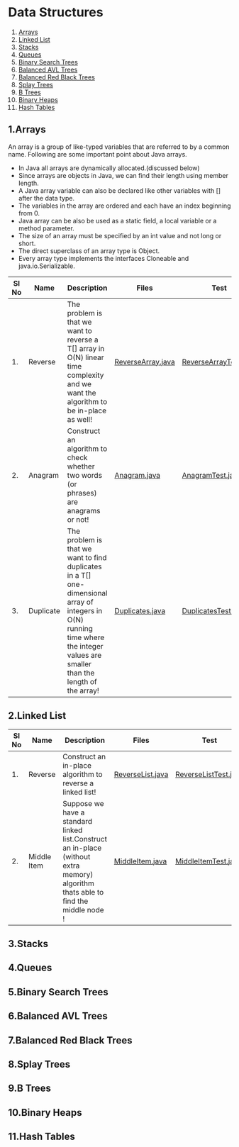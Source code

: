 # Data Structures
1. [Arrays](#1arrays)
2. [Linked List](#2linked-list)
3. [Stacks](#3stacks)
4. [Queues](#4queues)
5. [Binary Search Trees](#5binary-search-trees)
6. [Balanced AVL Trees](#6balanced-avl-trees)
7. [Balanced Red Black Trees](#7balanced-red-black-trees)
8. [Splay Trees](#8splay-trees)
9. [B Trees](#9b-trees)
10. [Binary Heaps](#10binary-heaps)
11. [Hash Tables](#11hash-tables)

## 1.Arrays

An array is a group of like-typed variables that are referred to by a common name. Following are some important point about Java arrays.

- In Java all arrays are dynamically allocated.(discussed below)
- Since arrays are objects in Java, we can find their length using member length.
- A Java array variable can also be declared like other variables with [] after the data type.
- The variables in the array are ordered and each have an index beginning from 0.
- Java array can be also be used as a static field, a local variable or a method parameter.
- The size of an array must be specified by an int value and not long or short.
- The direct superclass of an array type is Object.
- Every array type implements the interfaces Cloneable and java.io.Serializable.

|Sl No|Name |Description|Files|Test|
|---- |-----|-----------------------------------------------------------------------------------------------|-----|----|
|1.|Reverse|The problem is that we want to reverse a T[] array in O(N) linear time complexity and we want the algorithm to be in-place as well!|[ReverseArray.java](https://github.com/ankitech/DataStructures/blob/master/src/main/java/com/ankitech/arrays/ReverseArray.java)|[ReverseArrayTest.java](https://github.com/ankitech/DataStructures/blob/master/src/test/java/com/ankitech/arrays/ReverseArrayTest.java)|
|2.|Anagram|Construct an algorithm to check whether two words (or phrases) are anagrams or not!|[Anagram.java](https://github.com/ankitech/DataStructures/blob/master/src/main/java/com/ankitech/arrays/Anagram.java)|[AnagramTest.java](https://github.com/ankitech/DataStructures/blob/master/src/test/java/com/ankitech/arrays/AnagramTest.java)|
|3.|Duplicate|The problem is that we want to find duplicates in a T[] one-dimensional array of integers in O(N) running time where the integer values are smaller than the length of the array!|[Duplicates.java](https://github.com/ankitech/DataStructures/blob/master/src/main/java/com/ankitech/arrays/Duplicates.java)|[DuplicatesTest.java](https://github.com/ankitech/DataStructures/blob/master/src/test/java/com/ankitech/arrays/DuplicatesTest.java)|


## 2.Linked List
|Sl No|Name |Description|Files|Test|
|---- |-----|-----------------------------------------------------------------------------------------------|-----|----|
|1.|Reverse|Construct an in-place algorithm to reverse a linked list!|[ReverseList.java](https://github.com/ankitech/DataStructures/blob/master/src/main/java/com/ankitech/linkedlist/ReverseList.java)|[ReverseListTest.java](https://github.com/ankitech/DataStructures/blob/master/src/test/java/com/ankitech/linkedlist/ReverseListTest.java)|
|2.|Middle Item|Suppose we have a standard linked list.Construct an in-place (without extra memory) algorithm thats able to find the middle node !|[MiddleItem.java](https://github.com/ankitech/DataStructures/blob/master/src/main/java/com/ankitech/linkedlist/MiddleItem.java)|[MiddleItemTest.java](https://github.com/ankitech/DataStructures/blob/master/src/test/java/com/ankitech/linkedlist/MiddleItemTest.java)|


## 3.Stacks

## 4.Queues

## 5.Binary Search Trees

## 6.Balanced AVL Trees

## 7.Balanced Red Black Trees

## 8.Splay Trees

## 9.B Trees

## 10.Binary Heaps

## 11.Hash Tables


